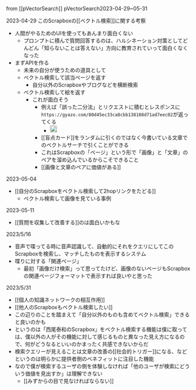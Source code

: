 
from [[pVectorSearch]]
pVectorSearch2023-04-29~05-31

2023-04-29
このScrapboxの[[ベクトル検索]]に関する考察
- 人間がやるためのUIを使ってもあんまり面白くない
    - プロンプトに積んで質問回答するのは、ハルシネーション対策としてどんどん「知らないことは答えない」方向に教育されていって面白くなくなった
- まずAPIを作る
    - 未来の自分が使うための道具として
    - ベクトル検索して該当ページを返す
        - 自分以外のScrapboxやブログなどを横断検索
    - ベクトル検索して絵を返す
        - これが面白そう
            - 例えば「誤った二分法」とリクエストに積むとレスポンスに`https://gyazo.com/80d45ec33ca8cbb138108d71ad7eec02`が返ってくる
                - <img src='https://scrapbox.io/api/pages/nishio/誤った二分法/icon' alt='誤った二分法.icon' height="19.5"/>
            - [[盲点カード]]をランダムに引くのではなく今書いている文章でのベクトルサーチで引くことができる
            - これはScrapboxの「ページ」という形で「画像」と「文章」のペアを溜め込んでいるからこそできること
            - [[画像と文章のペアに価値がある]]

2023-05-04
- [[自分のScrapboxをベクトル検索して2hopリンクをたどる]]
    - ベクトル検索して画像を見ている事例

2023-05-11
- [[質問を収集して改善する]]のは面白いかもな

2023/5/16
- 音声で喋ってる時に音声認識して、自動的にそれをクエリにしてこのScrapboxを検索し、マッチしたものを表示するシステム
- 喋りに対する「関連ページ」
    - 最初「画像だけ検索」って思ってたけど、画像のないページもScrapboxの関連ページフォーマットで表示すれば良いやと思った

2023/5/31
- [[個人の知識ネットワークの相互作用]]
- [[他人のScrapboxもベクトル検索したい]]
- この辺りのことを踏まえて「自分以外のものも含めてベクトル検索」できると良いのかも
- というのは「西尾泰和のScrapbox」をベクトル検索する機能は僕に取っては、僕以外の人がその機能に対して感じるものと異なった見え方になるので、何がどうなるといいのかまったく共感できないからだ
- 検索クエリーが見えることは文章の改善の[[社会的トリガー]]になる、などというのは明らかに提供者側のベネフィットに注目した機能
- なので僕が検索するユーザの側を体験しなければ「他のユーザが検索にどういう価値を見出すか」は理解できない
    - [[みずからの目で見なければならない]]

